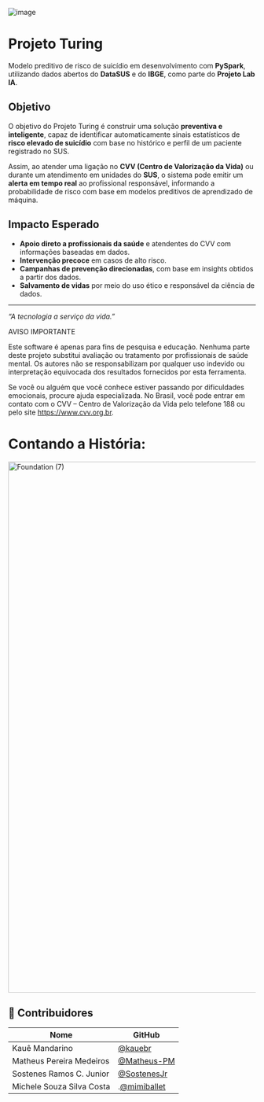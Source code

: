 ![image](https://github.com/user-attachments/assets/e769e611-bb5d-4910-8266-932ec84f84a8)

# Projeto Turing 

Modelo preditivo de risco de suicídio em desenvolvimento com **PySpark**, utilizando dados abertos do **DataSUS** e do **IBGE**, como parte do **Projeto Lab IA**.

## Objetivo

O objetivo do Projeto Turing é construir uma solução **preventiva e inteligente**, capaz de identificar automaticamente sinais estatísticos de **risco elevado de suicídio** com base no histórico e perfil de um paciente registrado no SUS.

Assim, ao atender uma ligação no **CVV (Centro de Valorização da Vida)** ou durante um atendimento em unidades do **SUS**, o sistema pode emitir um **alerta em tempo real** ao profissional responsável, informando a probabilidade de risco com base em modelos preditivos de aprendizado de máquina.

## Impacto Esperado

- **Apoio direto a profissionais da saúde** e atendentes do CVV com informações baseadas em dados.
- **Intervenção precoce** em casos de alto risco.
- **Campanhas de prevenção direcionadas**, com base em insights obtidos a partir dos dados.
- **Salvamento de vidas** por meio do uso ético e responsável da ciência de dados.

---

*“A tecnologia a serviço da vida.”*

AVISO IMPORTANTE

Este software é apenas para fins de pesquisa e educação. Nenhuma parte deste projeto substitui avaliação ou tratamento por profissionais de saúde mental. Os autores não se responsabilizam por qualquer uso indevido ou interpretação equivocada dos resultados fornecidos por esta ferramenta.

Se você ou alguém que você conhece estiver passando por dificuldades emocionais, procure ajuda especializada. No Brasil, você pode entrar em contato com o CVV – Centro de Valorização da Vida pelo telefone 188 ou pelo site https://www.cvv.org.br.

# Contando a História:
<img width="1920" height="1080" alt="Foundation (7)" src="https://github.com/user-attachments/assets/9f7564f6-50cb-4cbf-9fdd-fa6b23798f37" />







## 👥 Contribuidores

| Nome                         | GitHub                                         |
|------------------------------|-----------------------------------------------|
| Kauê Mandarino               | [@kauebr](https://github.com/kauebr)          |
| Matheus Pereira Medeiros     | [@Matheus-PM](https://github.com/Matheus-PM)  |
| Sostenes Ramos C. Junior     | [@SostenesJr](https://github.com/SostenesJr)  |
| Michele Souza Silva Costa    | .[@mimiballet](https://github.com/mimiballet) |




